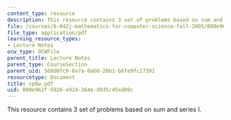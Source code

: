 ```yaml
---
content_type: resource
description: This resource contains 3 set of problems based on sum and series I.
file: /courses/6-042j-mathematics-for-computer-science-fall-2005/000e962f5926e914264ed935c45ed89c_cp8w.pdf
file_type: application/pdf
learning_resource_types:
- Lecture Notes
ocw_type: OCWFile
parent_title: Lecture Notes
parent_type: CourseSection
parent_uid: 560d0fc0-0a7a-0ab0-26b1-b8fe9fc17391
resourcetype: Document
title: cp8w.pdf
uid: 000e962f-5926-e914-264e-d935c45ed89c
---
```

This resource contains 3 set of problems based on sum and series I.

